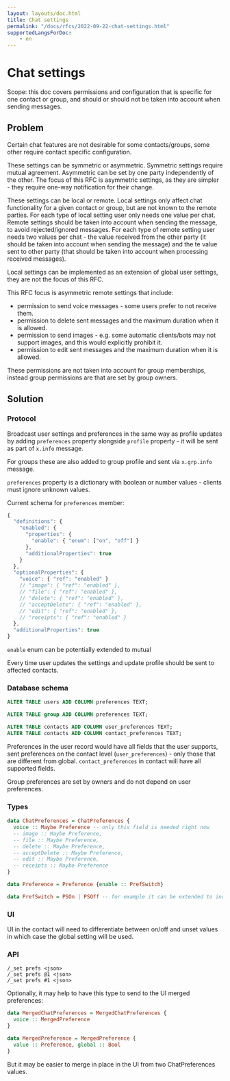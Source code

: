 ```yaml
---
layout: layouts/doc.html
title: Chat settings
permalink: "/docs/rfcs/2022-09-22-chat-settings.html"
supportedLangsForDoc:
    - en
---
```

# Chat settings

Scope: this doc covers permissions and configuration that is specific for one contact or group, and should or should not be taken into account when sending messages.

## Problem

Certain chat features are not desirable for some contacts/groups, some other require contact specific configuration.

These settings can be symmetric or asymmetric. Symmetric settings require mutual agreement. Asymmetric can be set by one party independently of the other. The focus of this RFC is asymmetric settings, as they are simpler - they require one-way notification for their change.

These settings can be local or remote. Local settings only affect chat functionality for a given contact or group, but are not known to the remote parties. For each type of local setting user only needs one value per chat. Remote settings should be taken into account when sending the message, to avoid rejected/ignored messages. For each type of remote setting user needs two values per chat - the value received from the other party (it should be taken into account when sending the message) and the te value sent to other party (that should be taken into account when processing received messages).

Local settings can be implemented as an extension of global user settings, they are not the focus of this RFC.

This RFC focus is asymmetric remote settings that include:

- permission to send voice messages - some users prefer to not receive them.
- permission to delete sent messages and the maximum duration when it is allowed.
- permission to send images - e.g. some automatic clients/bots may not support images, and this would explicitly prohibit it.
- permission to edit sent messages and the maximum duration when it is allowed.

These permissions are not taken into account for group memberships, instead group permissions are that are set by group owners.

## Solution

### Protocol

Broadcast user settings and preferences in the same way as profile updates by adding `preferences` property alongside `profile` property - it will be sent as part of `x.info` message.

For groups these are also added to group profile and sent via `x.grp.info` message.

`preferences` property is a dictionary with boolean or number values - clients must ignore unknown values.

Current schema for `preferences` member:

```js
{
  "definitions": {
    "enabled": {
      "properties": {
        "enable": { "enum": ["on", "off"] }
      },
      "additionalProperties": true
    }
  },
  "optionalProperties": {
    "voice": { "ref": "enabled" }
    // "image": { "ref": "enabled" },
    // "file": { "ref": "enabled" },
    // "delete": { "ref": "enabled" },
    // "acceptDelete": { "ref": "enabled" },
    // "edit": { "ref": "enabled" },
    // "receipts": { "ref": "enabled" }
  },
  "additionalProperties": true
}
```

`enable` enum can be potentially extended to mutual

Every time user updates the settings and update profile should be sent to affected contacts.

### Database schema

```sql
ALTER TABLE users ADD COLUMN preferences TEXT;

ALTER TABLE group ADD COLUMN preferences TEXT;

ALTER TABLE contacts ADD COLUMN user_preferences TEXT;
ALTER TABLE contacts ADD COLUMN contact_preferences TEXT;
```

Preferences in the user record would have all fields that the user supports, sent preferences on the contact level (`user_preferences`) - only those that are different from global. `contact_preferences` in contact will have all supported fields.

Group preferences are set by owners and do not depend on user preferences.

### Types

```haskell
data ChatPreferences = ChatPreferences {
  voice :: Maybe Preference -- only this field is needed right now
  -- image :: Maybe Preference,
  -- file :: Maybe Preference,
  -- delete :: Maybe Preference,
  -- acceptDelete :: Maybe Preference,
  -- edit :: Maybe Preference,
  -- receipts :: Maybe Preference
}

data Preference = Preference {enable :: PrefSwitch}

data PrefSwitch = PSOn | PSOff -- for example it can be extended to include PSMutual, that is only enabled if it's enabled by another party
```

### UI

UI in the contact will need to differentiate between on/off and unset values in which case the global setting will be used.

### API

```
/_set prefs <json>
/_set prefs @1 <json>
/_set prefs #1 <json>
```

Optionally, it may help to have this type to send to the UI merged preferences:

```haskell
data MergedChatPreferences = MergedChatPreferences {
  voice :: MergedPreference
}

data MergedPreference = MergedPreference {
  value :: Preference, global :: Bool
}
```

But it may be easier to merge in place in the UI from two ChatPreferences values.
